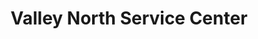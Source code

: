 ---
title: "Valley North Service Center"
url: /wenatchee/valley-north-service-center/
shop: Autowerkstatt
---